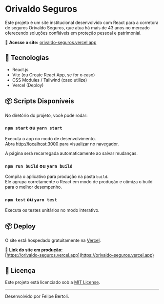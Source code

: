 # Orivaldo Seguros

Este projeto é um site institucional desenvolvido com React para a corretora de seguros Orivaldo Seguros, que atua há mais de 43 anos no mercado oferecendo soluções confiáveis em proteção pessoal e patrimonial.

🔗 **Acesse o site:** [orivaldo-seguros.vercel.app](https://orivaldo-seguros.vercel.app)

## 🚀 Tecnologias

- React.js
- Vite (ou Create React App, se for o caso)
- CSS Modules / Tailwind (caso utilize)
- Vercel (Deploy)

## 📦 Scripts Disponíveis

No diretório do projeto, você pode rodar:

### `npm start` ou `yarn start`

Executa o app no modo de desenvolvimento.\
Abra [http://localhost:3000](http://localhost:3000) para visualizar no navegador.

A página será recarregada automaticamente ao salvar mudanças.

### `npm run build` ou `yarn build`

Compila o aplicativo para produção na pasta `build`.\
Ele agrupa corretamente o React em modo de produção e otimiza o build para o melhor desempenho.

### `npm test` ou `yarn test`

Executa os testes unitários no modo interativo.

## 📦 Deploy

O site está hospedado gratuitamente na [Vercel](https://vercel.com/).

🔗 **Link do site em produção:**\
[https://orivaldo-seguros.vercel.app](https://orivaldo-seguros.vercel.app)

## 📄 Licença

Este projeto está licenciado sob a [MIT License](LICENSE).

---

Desenvolvido por Felipe Bertoli.
